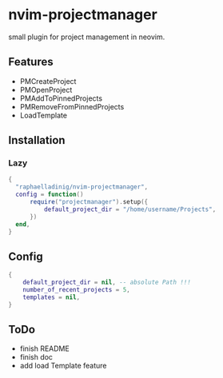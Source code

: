 # nvim-projectmanager

small plugin for project management in neovim.

## Features

- PMCreateProject
- PMOpenProject
- PMAddToPinnedProjects
- PMRemoveFromPinnedProjects
- LoadTemplate

## Installation
### Lazy
```lua
{
  "raphaelladinig/nvim-projectmanager",
  config = function()
      require("projectmanager").setup({
          default_project_dir = "/home/username/Projects",
      })
  end,
}
```

## Config
```lua
{
    default_project_dir = nil, -- absolute Path !!!
    number_of_recent_projects = 5,
    templates = nil,
}
```

## ToDo

- finish README
- finish doc
- add load Template feature
